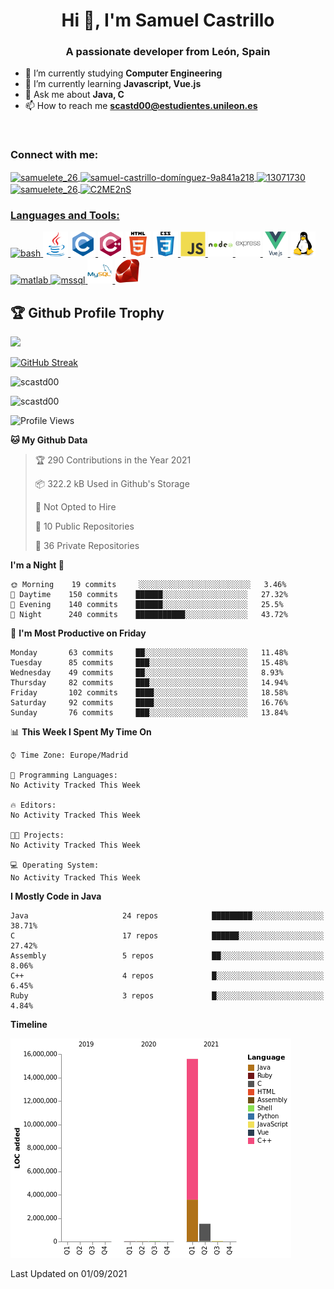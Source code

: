 <h1 align="center">Hi 👋, I'm Samuel Castrillo</h1>
<h3 align="center">A passionate developer from León, Spain</h3>

- 🔭 I’m currently studying **Computer Engineering**
- 🌱 I’m currently learning **Javascript, Vue.js**
- 💬 Ask me about **Java, C**
- 📫 How to reach me **scastd00@estudientes.unileon.es**

<br />

### Connect with me:

<a href="https://twitter.com/samuelete_26" target="blank">
	<img align="center" src="https://raw.githubusercontent.com/rahuldkjain/github-profile-readme-generator/master/src/images/icons/Social/twitter.svg" alt="samuelete_26" height="30" width="40" /
</a>


<a href="https://linkedin.com/in/samuel-castrillo-domínguez-9a841a218" target="blank">
	<img align="center" src="https://raw.githubusercontent.com/rahuldkjain/github-profile-readme-generator/master/src/images/icons/Social/linked-in-alt.svg" alt="samuel-castrillo-domínguez-9a841a218" height="30" width="40" /
</a>


<a href="https://stackoverflow.com/users/13071730" target="blank">
	<img align="center" src="https://raw.githubusercontent.com/rahuldkjain/github-profile-readme-generator/master/src/images/icons/Social/stack-overflow.svg" alt="13071730" height="30" width="40" /
</a>


<a href="https://instagram.com/samuelete_26" target="blank">
	<img align="center" src="https://raw.githubusercontent.com/rahuldkjain/github-profile-readme-generator/master/src/images/icons/Social/instagram.svg" alt="samuelete_26" height="30" width="40" /
</a>


<a href="https://discord.gg/C2ME2nS" target="blank">
	<img align="center" src="https://raw.githubusercontent.com/rahuldkjain/github-profile-readme-generator/master/src/images/icons/Social/discord.svg" alt="C2ME2nS" height="30" width="40" /
</a>

<br />



### Languages and Tools:

<a href="https://www.gnu.org/software/bash/" target="_blank">
	<img src="https://www.vectorlogo.zone/logos/gnu_bash/gnu_bash-icon.svg" alt="bash" width="40" height="40"/>
</a>

<a href="https://www.java.com" target="_blank">
	<img src="https://raw.githubusercontent.com/devicons/devicon/master/icons/java/java-original.svg" alt="java" width="40" height="40"/>
</a>

<a href="https://www.cprogramming.com/" target="_blank">
	<img src="https://raw.githubusercontent.com/devicons/devicon/master/icons/c/c-original.svg" alt="c" width="40" height="40"/>
</a>

<a href="https://www.w3schools.com/cpp/" target="_blank">
	<img src="https://raw.githubusercontent.com/devicons/devicon/master/icons/cplusplus/cplusplus-original.svg" alt="cplusplus" width="40" height="40"/>
</a>

<a href="https://www.w3.org/html/" target="_blank">
	<img src="https://raw.githubusercontent.com/devicons/devicon/master/icons/html5/html5-original-wordmark.svg" alt="html5" width="40" height="40"/>
</a>

<a href="https://www.w3schools.com/css/" target="_blank">
	<img src="https://raw.githubusercontent.com/devicons/devicon/master/icons/css3/css3-original-wordmark.svg" alt="css3" width="40" height="40"/>
</a>

<a href="https://developer.mozilla.org/en-US/docs/Web/JavaScript" target="_blank">
	<img src="https://raw.githubusercontent.com/devicons/devicon/master/icons/javascript/javascript-original.svg" alt="javascript" width="40" height="40"/>
</a>

<a href="https://nodejs.org" target="_blank">
	<img src="https://raw.githubusercontent.com/devicons/devicon/master/icons/nodejs/nodejs-original-wordmark.svg" alt="nodejs" width="40" height="40"/>
</a>

<a href="https://expressjs.com" target="_blank">
	<img src="https://raw.githubusercontent.com/devicons/devicon/master/icons/express/express-original-wordmark.svg" alt="express" width="40" height="40"/>
</a>

<a href="https://vuejs.org/" target="_blank">
	<img src="https://raw.githubusercontent.com/devicons/devicon/master/icons/vuejs/vuejs-original-wordmark.svg" alt="vuejs" width="40" height="40"/>
</a>

<a href="https://www.linux.org/" target="_blank">
	<img src="https://raw.githubusercontent.com/devicons/devicon/master/icons/linux/linux-original.svg" alt="linux" width="40" height="40"/>
</a>

<a href="https://www.mathworks.com/" target="_blank">
	<img src="https://upload.wikimedia.org/wikipedia/commons/2/21/Matlab_Logo.png" alt="matlab" width="40" height="40"/>
</a>

<a href="https://www.microsoft.com/en-us/sql-server" target="_blank">
	<img src="https://www.svgrepo.com/show/303229/microsoft-sql-server-logo.svg" alt="mssql" width="40" height="40"/>
</a>

<a href="https://www.mysql.com/" target="_blank">
	<img src="https://raw.githubusercontent.com/devicons/devicon/master/icons/mysql/mysql-original-wordmark.svg" alt="mysql" width="40" height="40"/>
</a>

<a href="https://www.ruby-lang.org/en/" target="_blank">
	<img src="https://raw.githubusercontent.com/devicons/devicon/master/icons/ruby/ruby-original.svg" alt="ruby" width="40" height="40"/>
</a>

<br>



<a>
	<h2>🏆 Github Profile Trophy</h2>
</a>
<a href="https://github.com/ryo-ma/github-profile-trophy">
	<img width=400 src="https://github-profile-trophy.vercel.app/?username=scastd00&row=2&column=3&theme=radical&margin-w=6&margin-h=6&no-frame=true&title=Commit,Followers,Repositories"/>
</a>

<br>

[![GitHub Streak](http://github-readme-streak-stats.herokuapp.com?user=scastd00&theme=radical&hide_border=true)](https://git.io/streak-stats)

<p>
	<img src="https://github-readme-stats.vercel.app/api?username=scastd00&show_icons=true&theme=radical&hide_border=true&locale=en&count_private=true" alt="scastd00" />
</p>

<p>
	<img src="https://github-readme-stats.vercel.app/api/top-langs?username=scastd00&theme=radical&hide_border=true&locale=en&langs_count=7" alt="scastd00" />
</p>



<!--START_SECTION:waka-->
![Profile Views](http://img.shields.io/badge/Profile%20Views-109-blue)

**🐱 My Github Data** 

> 🏆 290 Contributions in the Year 2021
 > 
> 📦 322.2 kB Used in Github's Storage 
 > 
> 🚫 Not Opted to Hire
 > 
> 📜 10 Public Repositories 
 > 
> 🔑 36 Private Repositories  
 > 
**I'm a Night 🦉** 

```text
🌞 Morning    19 commits     ░░░░░░░░░░░░░░░░░░░░░░░░░   3.46% 
🌆 Daytime    150 commits    ██████░░░░░░░░░░░░░░░░░░░   27.32% 
🌃 Evening    140 commits    ██████░░░░░░░░░░░░░░░░░░░   25.5% 
🌙 Night      240 commits    ███████████░░░░░░░░░░░░░░   43.72%

```
📅 **I'm Most Productive on Friday** 

```text
Monday       63 commits     ██░░░░░░░░░░░░░░░░░░░░░░░   11.48% 
Tuesday      85 commits     ███░░░░░░░░░░░░░░░░░░░░░░   15.48% 
Wednesday    49 commits     ██░░░░░░░░░░░░░░░░░░░░░░░   8.93% 
Thursday     82 commits     ███░░░░░░░░░░░░░░░░░░░░░░   14.94% 
Friday       102 commits    ████░░░░░░░░░░░░░░░░░░░░░   18.58% 
Saturday     92 commits     ████░░░░░░░░░░░░░░░░░░░░░   16.76% 
Sunday       76 commits     ███░░░░░░░░░░░░░░░░░░░░░░   13.84%

```


📊 **This Week I Spent My Time On** 

```text
⌚︎ Time Zone: Europe/Madrid

💬 Programming Languages: 
No Activity Tracked This Week

🔥 Editors: 
No Activity Tracked This Week

🐱‍💻 Projects: 
No Activity Tracked This Week

💻 Operating System: 
No Activity Tracked This Week

```

**I Mostly Code in Java** 

```text
Java                     24 repos            █████████░░░░░░░░░░░░░░░░   38.71% 
C                        17 repos            ██████░░░░░░░░░░░░░░░░░░░   27.42% 
Assembly                 5 repos             ██░░░░░░░░░░░░░░░░░░░░░░░   8.06% 
C++                      4 repos             █░░░░░░░░░░░░░░░░░░░░░░░░   6.45% 
Ruby                     3 repos             █░░░░░░░░░░░░░░░░░░░░░░░░   4.84%

```


**Timeline**

![Chart not found](https://raw.githubusercontent.com/scastd00/scastd00/main/charts/bar_graph.png) 


 Last Updated on 01/09/2021
<!--END_SECTION:waka-->
